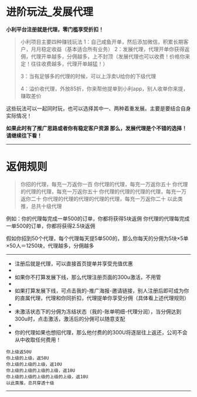 # 进阶玩法_发展代理


**小利平台注册就是代理，零门槛享受折扣！**

> 小利项目主要四种赚钱玩法
> 1：自己咸鱼开单，然后添加微信，积累长期客户，月月稳定收益（基本适合所有业务）
> 2：发展代理，代理开单你获得返佣，代理开单越多，分佣越多，上不封顶（发展代理也可以收费！价格你来定！往往收费越多，代理开单越猛！）
> 
> 3：当有足够多的代理的时候，可以上浮卖U给你的下级代理
> 
> 4：溢价收代理，外放85折，你来帮他提单到小利app，别人收单你来提，赚取差价

这些玩法可以一起同时玩，也可以选择其中一、两种着重发展。主要是要结合自身实际情况！

**如果此时有了推广思路或者你有稳定客户资源
那么，发展代理是个不错的选择！请继续往下看！**


-------

# 返佣规则

> 你招的代理，每充一万返你一百
> 你代理的代理，每充一万返你五十
> 你代理的代理的代理，每充一万返你五十
> 你代理的代理的代理的代理，每充一万返你二十
> 你代理的代理的代理的代理的代理，每充一万返你二十
> 以此类推，总共十级代理

例如：你的代理每完成一单500的订单，你都将获得5块返佣
你代理的代理每完成一单500的订单，你都将获得2.5块返佣

假如你招到50个代理，每个代理每天提5单500的，那么你每天的分佣为5块×5单×50人＝1250块，代理越多，分佣越多


-------

* 注册后就是代理，可以直接首页提单并享受充值优惠
* 
* 如果你不打算发展下线，那么代理注册页面的300u激活，不用管
* 
* 如果打算发展下线，可点击我的-推广海报-邀请链接，别人注册后即可成为你的直属代理，代理和你同折扣，代理提单你享受分佣（具体看上述代理规则）
* 
* 未激活状态下的分佣为冻结状态（我的-账单明细-代理分润），当分佣达到300u时，点击激活，激活后的分佣可以随意支配
* 
* 你的代理如果也想招代理，那么他付费的的300U将逐层往上返还，公司不会从中收取任何费用！

```你返80U
你上级返50U
你上级的上级，返50U
你上级的上级的上级，返10U
你上级的上级的上级的上级，返10U
你上级的上级的上级的上级的上级，返10U
以此类推，总共穿透十级
```

-------
